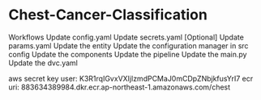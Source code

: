 # Chest-Cancer-Classification

Workflows
Update config.yaml
Update secrets.yaml [Optional]
Update params.yaml
Update the entity
Update the configuration manager in src config
Update the components
Update the pipeline
Update the main.py
Update the dvc.yaml

aws secret key user: K3R1rqIGvxVXIjlzmdPCMaJ0mCDpZNbjkfusYrI7
ecr uri: 883634389984.dkr.ecr.ap-northeast-1.amazonaws.com/chest